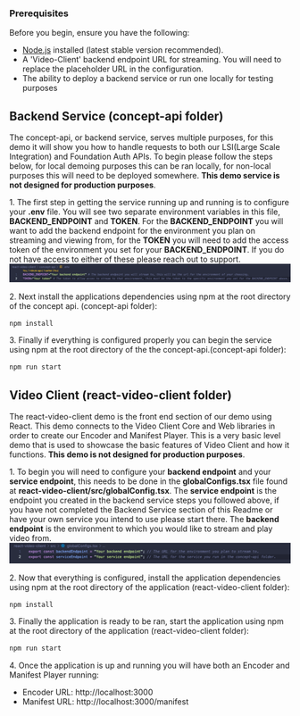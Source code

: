 ### Prerequisites

Before you begin, ensure you have the following:

- [Node.js](https://nodejs.org/) installed (latest stable version recommended).
- A 'Video-Client' backend endpoint URL for streaming. You will need to replace the placeholder URL in the configuration.
- The ability to deploy a backend service or run one locally for testing purposes

## Backend Service (concept-api folder)

The concept-api, or backend service, serves multiple purposes, for this demo it will show you how to handle requests to both our LSI(Large Scale Integration) and Foundation Auth APIs. To begin please follow the steps below, for local demoing purposes this can be ran locally, for non-local purposes this will need to be deployed somewhere. **This demo service is not designed for production purposes**.

1\. The first step in getting the service running up and running is to configure your **.env** file. You will see two separate environment variables in this file, **BACKEND_ENDPOINT** and **TOKEN**. For the **BACKEND_ENDPOINT** you will want to add the backend endpoint for the environment you plan on streaming and viewing from, for the **TOKEN** you will need to add the access token of the environment you set for your **BACKEND_ENDPOINT**. If you do not have access to either of these please reach out to support.
![environment variables](./public/environment.png "environment variables")

2\. Next install the applications dependencies using npm at the root directory of the concept api. (concept-api folder):
```bash
npm install
```

3\. Finally if everything is configured properly you can begin the service using npm at the root directory of the the concept-api.(concept-api folder): 
```bash
npm run start
```

## Video Client (react-video-client folder)
The react-video-client demo is the front end section of our demo using React. This demo connects to the Video Client Core and Web libraries in order to create our Encoder and Manifest Player. This is a very basic level demo that is used to showcase the basic features of Video Client and how it functions. **This demo is not designed for production purposes**.

1\. To begin you will need to configure your **backend endpoint** and your **service endpoint**, this needs to be done in the **globalConfigs.tsx** file found at **react-video-client/src/globalConfig.tsx**. The **service endpoint** is the endpoint you created in the backend service steps you followed above, if you have not completed the Backend Service section of this Readme or have your own service you intend to use please start there. The **backend endpoint** is the environment to which you would like to stream and play video from.
![global configs](./public/configs.png "global configs")

2\. Now that everything is configured, install the application dependencies using npm at the root directory of the application (react-video-client folder):
```bash
npm install
```

3\. Finally the application is ready to be ran, start the application using npm at the root directory of the application (react-video-client folder):
```bash
npm run start
```

4\. Once the application is up and running you will have both an Encoder and Manifest Player running:
  - Encoder URL: http://localhost:3000
  - Manifest URL: http://localhost:3000/manifest